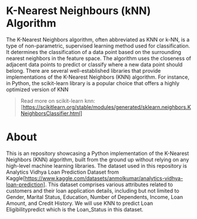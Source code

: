 
# K-Nearest Neighbours (kNN) Algorithm
The K-Nearest Neighbors algorithm, often abbreviated as KNN or k-NN, is a type of non-parametric, supervised learning method used for classification. It determines the classification of a data point based on the surrounding nearest neighbors in the feature space. The algorithm uses the closeness of adjacent data points to predict or classify where a new data point should belong.
There are several well-established libraries that provide implementations of the K-Nearest Neighbors (KNN) algorithm. For instance, in Python, the scikit-learn library is a popular choice that offers a highly optimized version of KNN
> Read more on scikit-learn knn: [https://scikitlearn.org/stable/modules/generated/sklearn.neighbors.KNeighborsClassifier.html]

# About
This is an repository showcasing a Python implementation of the K-Nearest Neighbors (KNN) algorithm, built from the ground up without relying on any high-level machine learning libraries. The dataset used in this repository is Analytics Vidhya Loan Prediction Dataset from Kaggle[https://www.kaggle.com/datasets/anmolkumar/analytics-vidhya-loan-prediction]. This dataset comprises various attributes related to customers and their loan application details, including but not limited to Gender, Marital Status, Education, Number of Dependents, Income, Loan Amount, and Credit History. We will use KNN to predict Loan Eligibilitypredict which is the Loan_Status in this dataset. 



